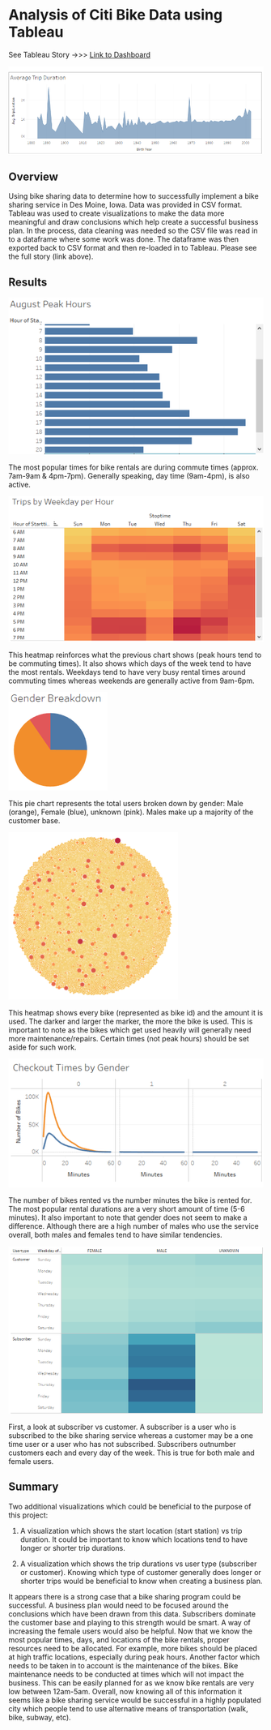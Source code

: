 # Analysis of Citi Bike Data using Tableau

See Tableau Story ->>> [Link to Dashboard](https://public.tableau.com/app/profile/brett.bertoni/viz/NYCCitiBike_16573945235420/NYCStory?publish=yes)

![first](./Images/first.png)

## Overview

Using bike sharing data to determine how to successfully implement a bike sharing service in Des Moine, Iowa. Data was provided in CSV format. Tableau was used to create visualizations to make the data more meaningful and draw conclusions which help create a successful business plan. In the process, data cleaning was needed so the CSV file was read in to a dataframe where some work was done. The dataframe was then exported back to CSV format and then re-loaded in to Tableau. Please see the full story (link above).

## Results

![peak hours](./Images/peak%20hours.png)

The most popular times for bike rentals are during commute times (approx. 7am-9am & 4pm-7pm). Generally speaking, day time (9am-4pm), is also active.

![trips by hour](./Images/trips%20by%20hour.png)

This heatmap reinforces what the previous chart shows (peak hours tend to be commuting times). It also shows which days of the week tend to have the most rentals. Weekdays tend to have very busy rental times around commuting times whereas weekends are generally active from 9am-6pm.

![gender](./Images/gender.png)

This pie chart represents the total users broken down by gender: Male (orange), Female (blue), unknown (pink). Males make up a majority of the customer base. 

![bike use](./Images/bike%20use.png)

This heatmap shows every bike (represented as bike id) and the amount it is used. The darker and larger the marker, the more the bike is used. This is important to note as the bikes which get used heavily will generally need more maintenance/repairs. Certain times (not peak hours) should be set aside for such work. 

![checkout by gender](./Images/checkout%20times%20by%20gender.png)

The number of bikes rented vs the number minutes the bike is rented for. The most popular rental durations are a very short amount of time (5-6 minutes). It also important to note that gender does not seem to make a difference. Although there are a high number of males who use the service overall, both males and females tend to have similar tendencies.

![subscribers](./Images/subscribers.png)

First, a look at subscriber vs customer. A subscriber is a user who is subscribed to the bike sharing service whereas a customer may be a one time user or a user who has not subscribed. Subscribers outnumber customers each and every day of the week. This is true for both male and female users.

## Summary

Two additional visualizations which could be beneficial to the purpose of this project: 

1. A visualization which shows the start location (start station) vs trip duration. It could be important to know which locations tend to have longer or shorter trip durations.

2. A visualization which shows the trip durations vs user type (subscriber or customer). Knowing which type of customer generally does longer or shorter trips would be beneficial to know when creating a business plan. 

It appears there is a strong case that a bike sharing program could be successful. A business plan would need to be focused around the conclusions which have been drawn from this data. Subscribers dominate the customer base and playing to this strength would be smart. A way of increasing the female users would also be helpful. Now that we know the most popular times, days, and locations of the bike rentals, proper resources need to be allocated. For example, more bikes should be placed at high traffic locations, especially during peak hours. Another factor which needs to be taken in to account is the maintenance of the bikes. Bike maintenance needs to be conducted at times which will not impact the business. This can be easily planned for as we know bike rentals are very low between 12am-5am. Overall, now knowing all of this information it seems like a bike sharing service would be successful in a highly populated city which people tend to use alternative means of transportation (walk, bike, subway, etc).


